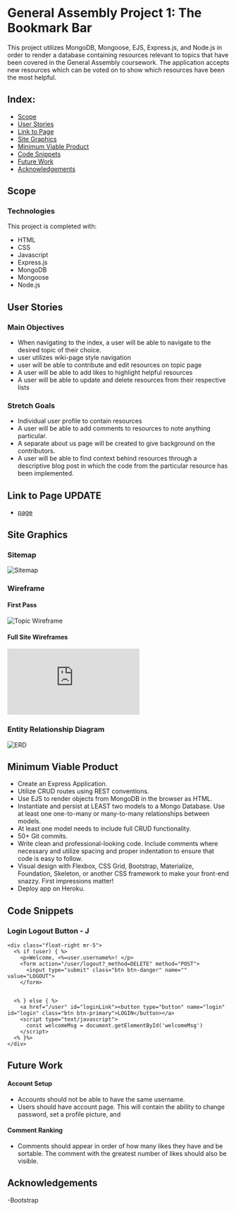 # General Assembly Project 1: The Bookmark Bar

This project utilizes MongoDB, Mongoose, EJS, Express.js, and Node.js in order to render a database containing resources relevant to topics that have been covered in the General Assembly coursework. The application accepts new resources which can be voted on to show which resources have been the most helpful.


## Index:

 - [Scope](#Scope)
 - [User Stories](#user-stories)
 - [Link to Page](#link-to-page)
 - [Site Graphics](#site-graphics)
 - [Minimum Viable Product](#minimum-viable-product)
 - [Code Snippets](#code-snippets)
 - [Future Work](#future-work)
 - [Acknowledgements](#acknowledgements)



## Scope


### Technologies

This project is completed with:
 - HTML
 - CSS
 - Javascript
 - Express.js
 - MongoDB
 - Mongoose
 - Node.js

## User Stories
### Main Objectives
 - When navigating to the index, a user will be able to navigate to the desired topic of their choice.
 - user utilizes wiki-page style navigation
 - user will be able to contribute and edit resources on topic page
 - A user will be able to add likes to highlight helpful resources
 - A user will be able to update and delete resources from their respective lists
### Stretch Goals
 - Individual user profile to contain resources
 - A user will be able to add comments to resources to note anything particular.
 - A separate about us page will be created to give background on the contributors.
 - A user will be able to find context behind resources through a descriptive blog post in which the code from the particular resource has been implemented.


## Link to Page UPDATE
- [page](url)
## Site Graphics
### Sitemap

![Sitemap](https://github.com/jmalabed/project1/blob/submaster/wireframe/pr1-sitemap.png)

### Wireframe
#### First Pass

![Topic Wireframe](https://github.com/jmalabed/project1/blob/submaster/ari-topic-index.jpg)

#### Full Site Wireframes

![Link to Wireframes](https://github.com/jmalabed/project1/blob/submaster/SiteWireframeREADME.md)

### Entity Relationship Diagram

![ERD](https://github.com/jmalabed/project1/blob/submaster/wireframe/pr1-ERD.png)

## Minimum Viable Product
- Create an Express Application.
- Utilize CRUD routes using REST conventions.
- Use EJS to render objects from MongoDB in the browser as HTML.
- Instantiate and persist at LEAST two models to a Mongo Database. Use at least one one-to-many or many-to-many relationships between models.
- At least one model needs to include full CRUD functionality.
- 50+ Git commits.
- Write clean and professional-looking code. Include comments where necessary and utilize spacing and proper indentation to ensure that code is easy to follow.
- Visual design with Flexbox, CSS Grid, Bootstrap, Materialize, Foundation, Skeleton, or another CSS framework to make your front-end snazzy. First impressions matter!
- Deploy app on Heroku.


## Code Snippets
### Login Logout Button - J

```
<div class="float-right mr-5">
  <% if (user) { %>
    <p>Welcome, <%=user.username%>! </p>
    <form action="/user/logout?_method=DELETE" method="POST">
      <input type="submit" class="btn btn-danger" name="" value="LOGOUT">
    </form>


  <% } else { %>
    <a href="/user" id="loginLink"><button type="button" name="login"  id="login" class="btn btn-primary">LOGIN</button></a>
    <script type="text/javascript">
      const welcomeMsg = document.getElementById('welcomeMsg')
    </script>
  <% }%>
</div>
```

## Future Work
#### Account Setup
- Accounts should not be able to have the same username.
- Users should have account page. This will contain the ability to change password, set a profile picture, and

#### Comment Ranking
- Comments should appear in order of how many likes they have and be sortable. The comment with the greatest number of likes should also be visible.


## Acknowledgements
-Bootstrap
